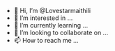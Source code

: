 - 👋 Hi, I’m @Lovestarmaithili
- 👀 I’m interested in ...
- 🌱 I’m currently learning ...
- 💞️ I’m looking to collaborate on ...
- 📫 How to reach me ...

<!---
Lovestarmaithili/Lovestarmaithili is a ✨ special ✨ repository because its `README.md` (this file) appears on your GitHub profile.
You can click the Preview link to take a look at your changes.
--->
